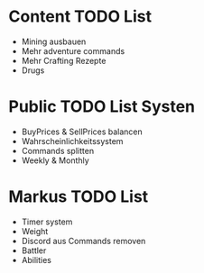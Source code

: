 # Content TODO List
- Mining ausbauen
- Mehr adventure commands
- Mehr Crafting Rezepte
- Drugs

# Public TODO List Systen
- BuyPrices & SellPrices balancen
- Wahrscheinlichkeitssystem
- Commands splitten
- Weekly & Monthly

# Markus TODO List
- Timer system
- Weight
- Discord aus Commands removen
- Battler
- Abilities